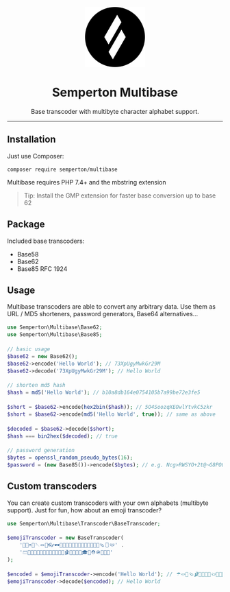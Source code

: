 <div align="center">
<a href="https://github.com/semperton">
<img width="140" src="https://raw.githubusercontent.com/semperton/.github/main/readme-logo.svg" alt="Semperton">
</a>
<h1>Semperton Multibase</h1>
<p>Base transcoder with multibyte character alphabet support.</p>
</div>

---

## Installation

Just use Composer:

```
composer require semperton/multibase
```
Multibase requires PHP 7.4+ and the mbstring extension

> Tip: Install the GMP extension for faster base conversion up to base 62

## Package
Included base transcoders:
- Base58
- Base62
- Base85 RFC 1924

## Usage
Multibase transcoders are able to convert any arbitrary data.
Use them as URL / MD5 shorteners, password generators, Base64 alternatives...

```php
use Semperton\Multibase\Base62;
use Semperton\Multibase\Base85;

// basic usage
$base62 = new Base62();
$base62->encode('Hello World'); // 73XpUgyMwkGr29M
$base62->decode('73XpUgyMwkGr29M'); // Hello World

// shorten md5 hash
$hash = md5('Hello World'); // b10a8db164e0754105b7a99be72e3fe5

$short = $base62->encode(hex2bin($hash)); // 5O4SoozqXEOwlYtvkC5zkr
$short = $base62->encode(md5('Hello World', true)); // same as above

$decoded = $base62->decode($short);
$hash === bin2hex($decoded); // true

// password generation
$bytes = openssl_random_pseudo_bytes(16);
$password = (new Base85())->encode($bytes); // e.g. Ncg>RWSYO+2t@~G8PO0J

```

## Custom transcoders
You can create custom transcoders with your own alphabets (multibyte support).
Just for fun, how about an emoji transcoder?

```php
use Semperton\Multibase\Transcoder\BaseTranscoder;

$emojiTranscoder = new BaseTranscoder(
	'🧳🌂☂️🧵🪡🪢🧶👓🕶🥽🥼🦺👔👕👖🧣🧤🧥🧦👗👘🥻🩴🩱🩲' .
	'🩳👙👚👛👜👝🎒👞👟🥾🥿👠👡🩰👢👑👒🎩🎓🧢⛑🪖💄💍💼'
);

$encoded = $emojiTranscoder->encode('Hello World'); // ☂🪢👟🩴🩰🥻👚👙🧢🩲🧥🥽🎩👙👝🎒
$emojiTranscoder->decode($encoded); // Hello World
```

